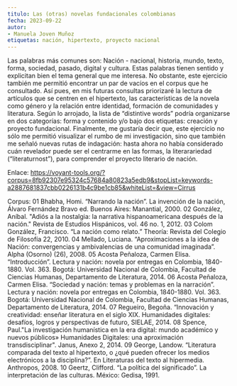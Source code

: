 ```yaml
---
titulo: Las (otras) novelas fundacionales colombianas
fecha: 2023-09-22
autor:
- Manuela Joven Muñoz
etiquetas: nación, hipertexto, proyecto nacional
---
```


Las palabras más comunes son: Nación - nacional, historia, mundo, texto, forma, sociedad, pasado, digital y cultura. Estas palabras tienen sentido y explicitan bien el tema general que me interesa. No obstante, este ejercicio también me permitió encontrar un par de vacíos en el corpus que he consultado. Así pues, en mis futuras consultas priorizaré la lectura de artículos que se centren en  el hipertexto, las características de la novela como género y la relación entre identidad, formación de comunidades y literatura. Según lo arrojado, la lista de “distintive words” podría organizarse en dos categorías: forma y contenido y/o bajo dos etiquetas: creación y proyecto fundacional.  Finalmente, me gustaría decir que, este ejercicio no sólo me permitió visualizar el rumbo de mi investigación, sino que también me señaló nuevas rutas de indagación: hasta ahora no había considerado cuán revelador puede ser el centrarme en las formas, la literarariedad (“literaturnost”), para comprender el proyecto literario de nación. 

Enlace: https://voyant-tools.org/?corpus=8fb92307e95324c57684a80823a5edb9&stopList=keywords-a2887681837cbb0226131b4c9be1cb85&whiteList=&view=Cirrus


Corpus:
01 Bhabha, Homi. “Narrando la nación”. La invención de la nación, Álvaro Fernández Bravo ed. Buenos Aires: 
Manantial, 2000.
02 González, Aníbal. "Adiós a la nostalgia: la narrativa hispanoamericana después de la nación." Revista de Estudios Hispánicos, vol. 46 no. 1, 2012.
03 Colom González, Francisco. “La nación como relato.” Theoría: Revista del Colegio de Filosofía 22, 2010. 
04 Mellado, Luciana. “Aproximaciones a la idea de Nación: convergencias y ambivalencias de una comunidad imaginada”. Alpha (Osorno) (26), 2008. 
05 Acosta Peñaloza, Carmen Elisa. “Introducción”. Lectura y nación: novela por entregas en Colombia, 1840-1880. Vol. 363. Bogotá: Universidad Nacional de Colombia, Facultad de Ciencias Humanas, Departamento de Literatura, 2014.
06 Acosta Peñaloza, Carmen Elisa. “Sociedad y nación: temas y problemas en la narración”. Lectura y nación: novela por entregas en Colombia, 1840-1880. Vol. 363. Bogotá: Universidad Nacional de Colombia, Facultad de Ciencias Humanas, Departamento de Literatura, 2014.
07 Regueiro, Begoña. “Innovación y creatividad: enseñar literatura en el siglo XIX. Humanidades digitales: desafíos, logros y perspectivas de futuro, SIELAE, 2014.
08 Spence, Paul."La investigación humanística en la era digital: mundo académico y nuevos públicos» Humanidades Digitales: una aproximación transdisciplinar". Janus, Anexo 2, 2014.
09 George, Landow. “Literatura comparada del texto al hipertexto, o ¿qué pueden ofrecer los medios electrónicos a la disciplina?”. En Literaturas del texto al hipermedia. Anthropos, 2008.
10 Geertz, Clifford. “La política del significado”. La interpretación de las culturas. México: Gedisa, 1991.
